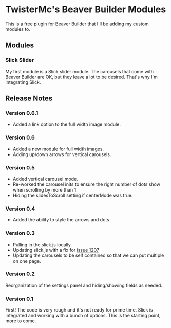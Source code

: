 # TwisterMc's Beaver Builder Modules

This is a free plugin for Beaver Builder that I'll be adding my custom modules to.

## Modules
### Slick Slider
My first module is a Slick slider module. The carousels that come with Beaver Builder are OK, but they leave a lot to be desired. That's why I'm integrating Slick.

## Release Notes
### Version 0.6.1
* Added a link option to the full width image module.

### Version 0.6
* Added a new module for full width images.
* Adding up/down arrows for vertical carousels.

### Version 0.5
* Added vertical carousel mode.
* Re-worked the carousel inits to ensure the right number of dots show when scrolling by more than 1.
* Hiding the slidesToScroll setting if centerMode was true.

### Version 0.4
* Added the ability to style the arrows and dots.

### Version 0.3
* Pulling in the slick.js locally.
* Updating slick.js with a fix for [issue 1207](https://github.com/kenwheeler/slick/issues/1207)
* Updating the carousels to be self contained so that we can put multiple on one page.

### Version 0.2
Reorganization of the settings panel and hiding/showing fields as needed.

### Version 0.1
First! The code is very rough and it's not ready for prime time. Slick is integrated and working with a bunch of options. This is the starting point, more to come.
